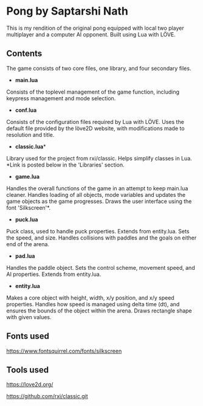 # Pong by Saptarshi Nath
This is my rendition of the original pong equipped with local two player multiplayer and a computer AI opponent. Built using Lua with LÖVE.

## Contents
The game consists of two core files, one library, and four secondary files.



- **main.lua**

Consists of the toplevel management of the game function, including keypress management and mode selection.

- **conf.lua**

Consists of the configuration files required by Lua with LÖVE. Uses the default file provided by the löve2D website, with modifications made to resolution and title.

- **classic.lua***

Library used for the project from rxi/classic. Helps simplify classes in Lua. *Link is posted below in the 'Libraries' section.

- **game.lua**

Handles the overall functions of the game in an attempt to keep main.lua cleaner. Handles loading of all objects, mode variables and updates the game objects as the game progresses. Draws the user interface using the font 'Silkscreen'*.

- **puck.lua**

Puck class, used to handle puck properties. Extends from entity.lua. Sets the speed, and size. Handles collisions with paddles and the goals on either end of the arena.

- **pad.lua**

Handles the paddle object. Sets the control scheme, movement speed, and AI properties. Extends from entity.lua.

- **entity.lua**

Makes a core object with height, width, x/y position, and x/y speed properties. Handles how speed is managed using delta time (dt), and ensures the bounds of the object within the arena. Draws rectangle shape with given values.

## Fonts used
https://www.fontsquirrel.com/fonts/silkscreen

## Tools used
https://love2d.org/

https://github.com/rxi/classic.git
